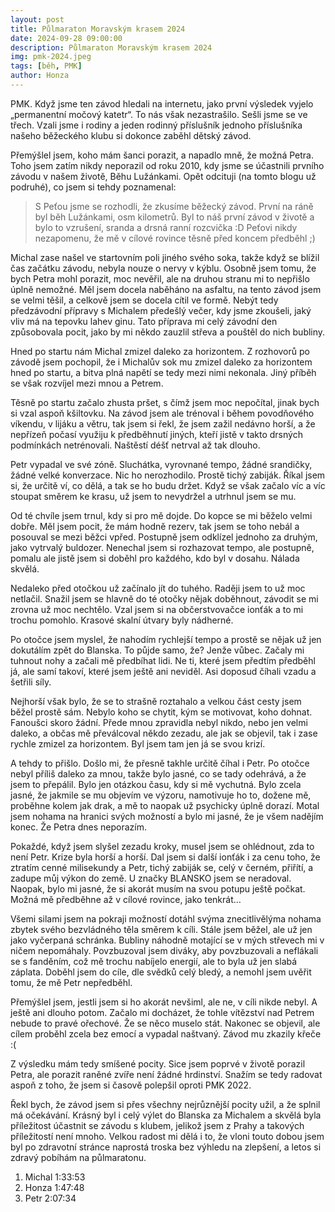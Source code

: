 ```yaml
---
layout: post
title: Půlmaraton Moravským krasem 2024
date: 2024-09-28 09:00:00
description: Půlmaraton Moravským krasem 2024
img: pmk-2024.jpeg
tags: [běh, PMK]
author: Honza
---
```


PMK. Když jsme ten závod hledali na internetu, jako první výsledek vyjelo „permanentní močový katetr“. To nás však nezastrašilo. Sešli jsme se ve třech. Vzali jsme i rodiny a jeden rodinný příslušník jednoho příslušníka našeho běžeckého klubu si dokonce zaběhl dětský závod.

Přemýšlel jsem, koho mám šanci porazit, a napadlo mně, že možná Petra. Toho jsem zatím nikdy neporazil od roku 2010, kdy jsme se účastnili prvního závodu v našem životě, Běhu Lužánkami. Opět odcituji (na tomto blogu už podruhé), co jsem si tehdy poznamenal:

> S Peťou jsme se rozhodli, že zkusíme běžecký závod. První na ráně byl běh Lužánkami, osm kilometrů. Byl to náš první závod v životě a bylo to vzrušení, sranda a drsná ranní rozcvička :D Peťovi nikdy nezapomenu, že mě v cílové rovince těsně před koncem předběhl ;)

Michal zase našel ve startovním poli jiného svého soka, takže když se blížil čas začátku závodu, nebyla nouze o nervy v kýblu. Osobně jsem tomu, že bych Petra mohl porazit, moc nevěřil, ale na druhou stranu mi to nepřišlo úplně nemožné. Měl jsem docela naběháno na asfaltu, na tento závod jsem se velmi těšil, a celkově jsem se docela cítil ve formě. Nebýt tedy předzávodní přípravy s Michalem předešlý večer, kdy jsme zkoušeli, jaký vliv má na tepovku lahev ginu. Tato příprava mi celý závodní den způsobovala pocit, jako by mi někdo zauzlil střeva a pouštěl do nich bubliny.

Hned po startu nám Michal zmizel daleko za horizontem. Z rozhovorů po závodě jsem pochopil, že i Michalův sok mu zmizel daleko za horizontem hned po startu, a bitva plná napětí se tedy mezi nimi nekonala. Jiný příběh se však rozvíjel mezi mnou a Petrem.

Těsně po startu začalo zhusta pršet, s čímž jsem moc nepočítal, jinak bych si vzal aspoň kšiltovku. Na závod jsem ale trénoval i během povodňového víkendu, v lijáku a větru, tak jsem si řekl, že jsem zažil nedávno horší, a že nepřízeň počasí využiju k předběhnutí jiných, kteří jistě v takto drsných podmínkách netrénovali. Naštěstí déšť netrval až tak dlouho.

Petr vypadal ve své zóně. Sluchátka, vyrovnané tempo, žádné srandičky, žádné velké konverzace. Nic ho nerozhodilo. Prostě tichý zabiják. Říkal jsem si, že určitě ví, co dělá, a tak se ho budu držet. Když se však začalo víc a víc stoupat směrem ke krasu, už jsem to nevydržel a utrhnul jsem se mu.

Od té chvíle jsem trnul, kdy si pro mě dojde. Do kopce se mi běželo velmi dobře. Měl jsem pocit, že mám hodně rezerv, tak jsem se toho nebál a posouval se mezi běžci vpřed. Postupně jsem odklízel jednoho za druhým, jako vytrvalý buldozer. Nenechal jsem si rozhazovat tempo, ale postupně, pomalu ale jistě jsem si doběhl pro každého, kdo byl v dosahu. Nálada skvělá.

Nedaleko před otočkou už začínalo jít do tuhého. Raději jsem to už moc netlačil. Snažil jsem se hlavně do té otočky nějak doběhnout, závodit se mi zrovna už moc nechtělo. Vzal jsem si na občerstvovačce ionťák a to mi trochu pomohlo. Krasové skalní útvary byly nádherné.

Po otočce jsem myslel, že nahodím rychlejší tempo a prostě se nějak už jen dokutálím zpět do Blanska. To půjde samo, že? Jenže vůbec. Začaly mi tuhnout nohy a začali mě předbíhat lidi. Ne ti, které jsem předtím předběhl já, ale samí takoví, které jsem ještě ani neviděl. Asi doposud číhali vzadu a šetřili síly.

Nejhorší však bylo, že se to strašně roztahalo a velkou část cesty jsem běžel prostě sám. Nebylo koho se chytit, kým se motivovat, koho dohnat. Fanoušci skoro žádní. Přede mnou zpravidla nebyl nikdo, nebo jen velmi daleko, a občas mě převálcoval někdo zezadu, ale jak se objevil, tak i zase rychle zmizel za horizontem. Byl jsem tam jen já se svou krizí.

A tehdy to přišlo. Došlo mi, že přesně takhle určitě číhal i Petr. Po otočce nebyl příliš daleko za mnou, takže bylo jasné, co se tady odehrává, a že jsem to přepálil. Bylo jen otázkou času, kdy si mě vychutná. Bylo zcela jasné, že jakmile se mu objevím ve výzoru, namotivuje ho to, dožene mě, proběhne kolem jak drak, a mě to naopak už psychicky úplně dorazí. Motal jsem nohama na hranici svých možností a bylo mi jasné, že je všem nadějím konec. Že Petra dnes neporazím.

Pokaždé, když jsem slyšel zezadu kroky, musel jsem se ohlédnout, zda to není Petr. Krize byla horší a horší. Dal jsem si další ionťák i za cenu toho, že ztratím cenné milisekundy a Petr, tichý zabiják se, celý v černém, přiřítí, a zadupe můj výkon do země. U značky BLANSKO jsem se neradoval. Naopak, bylo mi jasné, že si akorát musím na svou potupu ještě počkat. Možná mě předběhne až v cílové rovince, jako tenkrát…

Všemi silami jsem na pokraji možností dotáhl svýma znecitlivělýma nohama zbytek svého bezvládného těla směrem k cíli. Stále jsem běžel, ale už jen jako vyčerpaná schránka. Bubliny náhodně motající se v mých střevech mi v ničem nepomáhaly. Povzbuzoval jsem diváky, aby povzbuzovali a neflákali se s fanděním, což mě trochu nabíjelo energií, ale to byla už jen slabá záplata. Doběhl jsem do cíle, dle svědků celý bledý, a nemohl jsem uvěřit tomu, že mě Petr nepředběhl.

Přemýšlel jsem, jestli jsem si ho akorát nevšiml, ale ne, v cíli nikde nebyl. A ještě ani dlouho potom. Začalo mi docházet, že tohle vítězství nad Petrem nebude to pravé ořechové. Že se něco muselo stát. Nakonec se objevil, ale cílem proběhl zcela bez emocí a vypadal naštvaný. Závod mu zkazily křeče :(

Z výsledku mám tedy smíšené pocity. Sice jsem poprvé v životě porazil Petra, ale porazit raněné zvíře není žádné hrdinství. Snažím se tedy radovat aspoň z toho, že jsem si časově polepšil oproti PMK 2022.

Řekl bych, že závod jsem si přes všechny nejrůznější pocity užil, a že splnil má očekávání. Krásný byl i celý výlet do Blanska za Michalem a skvělá byla příležitost účastnit se závodu s klubem, jelikož jsem z Prahy a takových příležitostí není mnoho. Velkou radost mi dělá i to, že vloni touto dobou jsem byl po zdravotní stránce naprostá troska bez výhledu na zlepšení, a letos si zdravý pobíhám na půlmaratonu.

1. Michal 1:33:53
2. Honza 1:47:48
3. Petr 2:07:34
